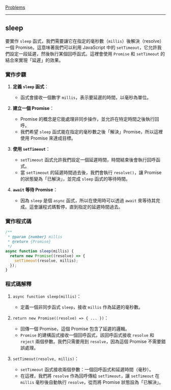 [Problems](https://leetcode.com/problems/sleep/?envType=study-plan-v2&envId=30-days-of-javascript)

---

## sleep

要實作 `sleep` 函式，我們需要讓它在指定的毫秒數（`millis`）後解決（resolve）一個 Promise。這意味著我們可以利用 JavaScript 中的 `setTimeout`，它允許我們設定一段延遲，然後執行某個回呼函式。這裡會使用 `Promise` 和 `setTimeout` 的結合來實現「延遲」的效果。

### 實作步驟

1. **定義 `sleep` 函式**：
   - 函式會接收一個數字 `millis`，表示要延遲的時間，以毫秒為單位。
   
2. **建立一個 Promise**：
   - Promise 的概念是它能處理非同步操作，並允許在特定時間之後執行回呼。
   - 我們希望 `sleep` 函式能在指定的毫秒數之後「解決」Promise，所以這裡使用 Promise 來達成目標。
   
3. **使用 `setTimeout`**：
   - `setTimeout` 函式允許我們設定一個延遲時間，時間結束後會執行回呼函式。
   - 當 `setTimeout` 的延遲時間過去後，我們會執行 `resolve()`，讓 Promise 的狀態變為「已解決」，並完成 `sleep` 函式的等待時間。

4. **`await` 等待 Promise**：
   - 因為 `sleep` 是個 `async` 函式，所以在使用時可以透過 `await` 來等待其完成。這會讓程式碼暫停，直到指定的延遲時間過去。

### 實作程式碼

```javascript
/**
 * @param {number} millis
 * @return {Promise}
 */
async function sleep(millis) {
  return new Promise((resolve) => {
    setTimeout(resolve, millis);
  });
}
```

### 程式碼解釋

1. `async function sleep(millis)`：
   - 定義一個非同步函式 `sleep`，接收 `millis` 作為延遲的毫秒數。
   
2. `return new Promise((resolve) => { ... })`：
   - 回傳一個 Promise，這個 Promise 包含了延遲的邏輯。
   - `Promise` 的建構函式接收一個回呼函式，該回呼函式接收 `resolve` 和 `reject` 兩個參數。我們只需要用到 `resolve`，因為這個 Promise 不需要錯誤處理。

3. `setTimeout(resolve, millis)`：
   - `setTimeout` 函式接收兩個參數：一個回呼函式和延遲時間（毫秒）。
   - 在這裡，我們將 `resolve` 作為回呼傳給 `setTimeout`，讓 `setTimeout` 在 `millis` 毫秒後自動執行 `resolve`，從而將 Promise 狀態設為「已解決」。
